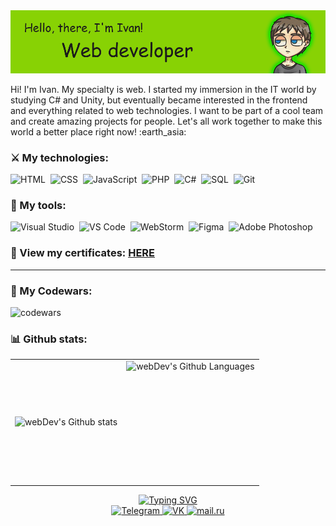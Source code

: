 <img src="https://raw.githubusercontent.com/KacIvan/KacIvan/main/header_pic.png" alt="Header logo">
<p>Hi! I'm Ivan. My specialty is web. I started my immersion in the IT world by studying C# and Unity, but eventually became interested in the frontend and everything related to web technologies. I want to be part of a cool team and create amazing projects for people. Let's all work together to make this world a better place right now! :earth_asia:</p>

### :crossed_swords: My technologies:
<div>
  <img src="https://cdn-icons-png.flaticon.com/512/174/174854.png" title="HTML" alt="HTML" width="35" height="35"/>&nbsp
  <img src="https://cdn-icons-png.flaticon.com/512/732/732190.png" title="CSS" alt="CSS" width="35" height="35"/>&nbsp
  <img src="https://cdn-icons-png.flaticon.com/512/5968/5968292.png" title="JavaScript" alt="JavaScript" width="35" height="35"/>&nbsp
  <img src="https://cdn-icons-png.flaticon.com/512/919/919830.png" title="PHP" alt="PHP" width="35" height="35"/>&nbsp
  <img src="https://cdn-icons-png.flaticon.com/512/6132/6132221.png" title="I know the basics C#" alt="C#" width="35" height="35"/>&nbsp
  <img src="https://cdn-icons-png.flaticon.com/512/2772/2772128.png" title="SQL" alt="SQL" width="35" height="35"/>&nbsp
  <img src="https://cdn-icons-png.flaticon.com/512/4494/4494740.png" title="Git" alt="Git" width="35" height="35"/>&nbsp
</div>

### :toolbox: My tools:
<div>
  <img src="https://img.icons8.com/color/256/visual-studio--v2.png" title="Visual Studio" alt="Visual Studio" width="35" height="35"/>&nbsp
  <img src="https://img.icons8.com/color/256/visual-studio-code-2019.png" title="VS Code" alt="VS Code" width="35" height="35"/>&nbsp
  <img src="https://img.icons8.com/color/256/webstorm.png" title="WebStorm" alt="WebStorm" width="35" height="35"/>&nbsp
  <img src="https://img.icons8.com/fluency/256/figma.png" title="Figma" alt="Figma" width="35" height="35"/>&nbsp
  <img src="https://img.icons8.com/color/256/adobe-photoshop.png" title="Adobe Photoshop" alt="Adobe Photoshop" width="35" height="35"/>&nbsp
</div>

### 📜 View my certificates: <a href="https://drive.google.com/drive/folders/1h9t79JCPhcv6xnPtJbdu8ia_5-wCsWYq?usp=sharing">HERE</a>

---
### 📀 My Codewars:
![codewars](https://www.codewars.com/users/KacIvan/badges/large)

### :bar_chart: Github stats:
<table>
  <tr>
    <td>
      <img align="left" src="http://github-profile-summary-cards.vercel.app/api/cards/stats?username=kacivan&theme=chartreuse_dark" alt="webDev's Github stats" />
    </td>
    <td>
      <img height="195px" align="right" alt="webDev's Github Languages" src="https://github-readme-stats-sigma-five.vercel.app/api/top-langs/?username=KacIvan&layout=compact&theme=chartreuse-dark" />
    </td>
  </tr>
</table>
<div id="footer" align="center">
    <a href="https://git.io/typing-svg"><img src="https://readme-typing-svg.demolab.com?font=Fira+Code&duration=4000&pause=500&color=88D204&background=88D20400&center=true&vCenter=true&width=500&lines=Nice+to+meet+you!;Send+me+if+you+have+any+questions.;I'll+be+glad+to+chat+%3A)" alt="Typing SVG" /></a>
    <br>
    <a href="https://t.me/KacIvan" target="_blank" rel="noopener noreferrer">
        <img src="https://cdn-icons-png.flaticon.com/512/2111/2111646.png" title="https://t.me/KacIvan" width="30" height="30" alt="Telegram" />
    </a>   
    <a href="https://vk.com/li_kell" target="_blank" rel="noopener noreferrer">
        <img src="https://cdn-icons-png.flaticon.com/512/145/145813.png" title="https://vk.com/li_kell" width="30" height="30" alt="VK" />
    </a>   
    <a href="mailto:kimimaro13@mail.ru" target="_blank" rel="noopener noreferrer">
        <img src="https://cdn-icons-png.flaticon.com/512/726/726573.png" title="kimimaro13@mail.ru" width="30" height="30" alt="mail.ru" />
    </a>
</div>
